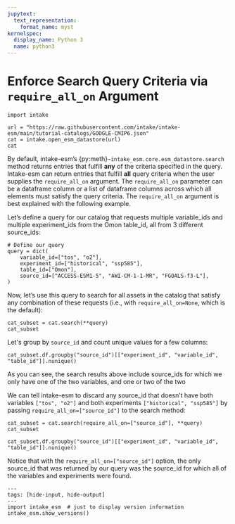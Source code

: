 ```yaml
---
jupytext:
  text_representation:
    format_name: myst
kernelspec:
  display_name: Python 3
  name: python3
---
```


# Enforce Search Query Criteria via `require_all_on` Argument

```{code-cell} ipython3
import intake

url = "https://raw.githubusercontent.com/intake/intake-esm/main/tutorial-catalogs/GOOGLE-CMIP6.json"
cat = intake.open_esm_datastore(url)
cat
```

By default, intake-esm’s {py:meth}`~intake_esm.core.esm_datastore.search` method
returns entries that fulfill **any** of the criteria specified in the query.
Intake-esm can return entries that fulfill **all** query criteria when the user
supplies the `require_all_on` argument. The `require_all_on` parameter can be a
dataframe column or a list of dataframe columns across which all elements must
satisfy the query criteria. The `require_all_on` argument is best explained with
the following example.

Let’s define a query for our catalog that requests multiple variable_ids and
multiple experiment_ids from the Omon table_id, all from 3 different source_ids:

```{code-cell} ipython3
# Define our query
query = dict(
    variable_id=["tos", "o2"],
    experiment_id=["historical", "ssp585"],
    table_id=["Omon"],
    source_id=["ACCESS-ESM1-5", "AWI-CM-1-1-MR", "FGOALS-f3-L"],
)
```

Now, let’s use this query to search for all assets in the catalog that
satisfy any combination of these requests (i.e., with `require_all_on=None`,
which is the default):

```{code-cell} ipython3
cat_subset = cat.search(**query)
cat_subset
```

Let's group by `source_id` and count unique values for a few columns:

```{code-cell} ipython3
cat_subset.df.groupby("source_id")[["experiment_id", "variable_id", "table_id"]].nunique()
```

As you can see, the search results above include source_ids for which we only
have one of the two variables, and one or two of the two

We can tell intake-esm to discard any source_id that doesn’t have both variables
`["tos", "o2"]` and both experiments
`["historical", "ssp585"]` by passing `require_all_on=["source_id"]`
to the search method:

```{code-cell} ipython3
cat_subset = cat.search(require_all_on=["source_id"], **query)
cat_subset
```

```{code-cell} ipython3
cat_subset.df.groupby("source_id")[["experiment_id", "variable_id", "table_id"]].nunique()
```

Notice that with the `require_all_on=["source_id"]` option, the only source_id
that was returned by our query was the source_id for which all of the variables
and experiments were found.

```{code-cell} ipython3
---
tags: [hide-input, hide-output]
---
import intake_esm  # just to display version information
intake_esm.show_versions()
```
